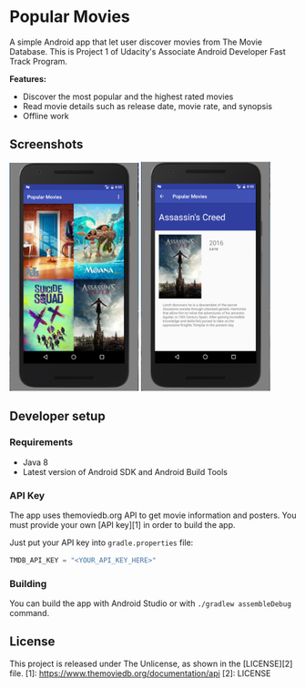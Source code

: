 Popular Movies
==================

A simple Android app that let user discover movies from The Movie Database.
This is Project 1 of Udacity's Associate Android Developer Fast Track Program.

**Features:**

- Discover the most popular and the highest rated movies
- Read movie details such as release date, movie rate, and synopsis
- Offline work

Screenshots
-----------

<img width="45%" src=".github/main.png" />
<img width="45%" src=".github/details.png" />

Developer setup
---------------

### Requirements

- Java 8
- Latest version of Android SDK and Android Build Tools

### API Key

The app uses themoviedb.org API to get movie information and posters. You must provide your own [API key][1] in order to build the app.

Just put your API key into `gradle.properties` file:

```gradle
TMDB_API_KEY = "<YOUR_API_KEY_HERE>"
```

### Building

You can build the app with Android Studio or with `./gradlew assembleDebug` command.

License
-------

This project is released under The Unlicense, as shown in the [LICENSE][2] file.
[1]: https://www.themoviedb.org/documentation/api
[2]: LICENSE

